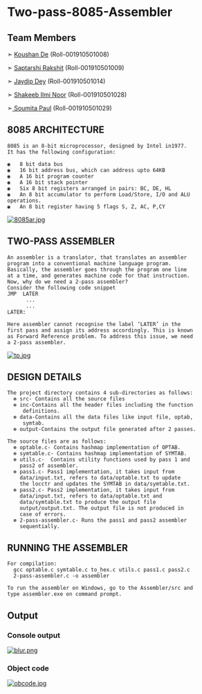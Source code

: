 # Two-pass-8085-Assembler

## Team Members

  ➣ [Koushan De](https://github.com/KoushanDe) (Roll-001910501008)
  
  ➣ [Saptarshi Rakshit](https://github.com/saphere9) (Roll-001910501009)

  ➣ [Jaydip Dey](https://github.com/jaydip1235) (Roll-001910501014)

  ➣ [Shakeeb Ilmi Noor](https://github.com/ShakeebIlmiNoor) (Roll-001910501028)

  ➣[ Soumita Paul](https://github.com/myiotuhris) (Roll-001910501029)

## 8085 ARCHITECTURE
    8085 is an 8-bit microprocessor, designed by Intel in1977. 
    It has the following configuration:

    ◉	8 bit data bus
    ◉	16 bit address bus, which can address upto 64KB
    ◉	A 16 bit program counter
    ◉	A 16 bit stack pointer
    ◉	Six 8 bit registers arranged in pairs: BC, DE, HL
    ◉	An 8 bit accumulator to perform Load/Store, I/O and ALU operations.
    ◉	An 8 bit register having 5 flags S, Z, AC, P,CY

[![8085ar.jpg](https://i.postimg.cc/L4rD50wL/8085ar.jpg)](https://postimg.cc/grH8B4Y2)
## TWO-PASS ASSEMBLER
    An assembler is a translator, that translates an assembler 
    program into a conventional machine language program. 
    Basically, the assembler goes through the program one line 
    at a time, and generates machine code for that instruction.
    Now, why do we need a 2-pass assembler?
    Consider the following code snippet
    JMP  LATER
          ...
          ...
    LATER:

    Here assembler cannot recognise the label ‘LATER’ in the 
    first pass and assign its address accordingly. This is known
    as Forward Reference problem. To address this issue, we need
    a 2-pass assembler.
[![tp.jpg](https://i.postimg.cc/nrvDCT9G/tp.jpg)](https://postimg.cc/BPn6zTgj)
## DESIGN DETAILS
    The project directory contains 4 sub-directories as follows:
      ⊛ src- Contains all the source files
      ⊛ inc-Contains all the header files including the function 
         definitions.
      ⊛ data-Contains all the data files like input file, optab, 
         symtab.
      ⊛ output-Contains the output file generated after 2 passes.
      
    The source files are as follows:
      ⊛ optable.c- Contains hashmap implementation of OPTAB.
      ⊛ symtable.c- Contains hashmap implementation of SYMTAB.
      ⊛ utils.c-  Contains utility functions used by pass 1 and 
        pass2 of assembler.
      ⊛ pass1.c- Pass1 implementation, it takes input from 
        data/input.txt, refers to data/optable.txt to update 
        the locctr and updates the SYMTAB in data/symtable.txt.
      ⊛ pass2.c- Pass2 implementation, it takes input from 
        data/input.txt, refers to data/optable.txt and 
        data/symtable.txt to produce the output file 
        output/output.txt. The output file is not produced in
        case of errors.
      ⊛ 2-pass-assembler.c- Runs the pass1 and pass2 assembler
        sequentially.

## RUNNING THE ASSEMBLER
    For compilation:
      gcc optable.c symtable.c to_hex.c utils.c pass1.c pass2.c
      2-pass-assembler.c -o assembler

    To run the assembler on Windows, go to the Assembler/src and
    type assembler.exe on command prompt.

## Output

### Console output
[![blur.png](https://i.postimg.cc/nV7hm00q/blur.png)](https://postimg.cc/3W8h5CMw)
### Object code
[![obcode.jpg](https://i.postimg.cc/W3tKLWfz/obcode.jpg)](https://postimg.cc/LYKvjTSF)





